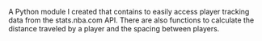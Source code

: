 A Python module I created that contains to easily access player
tracking data from the stats.nba.com API.  There are also functions to 
calculate the distance traveled by a player and the spacing between players.